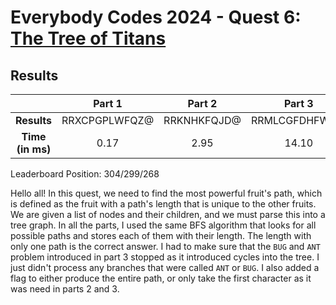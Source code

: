 # Everybody Codes 2024 - Quest 6: [The Tree of Titans](https://everybody.codes/event/2024/quests/6)

## Results
|| **Part 1** | **Part 2** | **Part 3** |
|:--:|:---:|:---:|:---:|
| **Results** | RRXCPGPLWFQZ@ | RRKNHKFQJD@ | RRMLCGFDHFWH@ |
| **Time (in ms)** | 0.17 | 2.95 | 14.10 |

Leaderboard Position: 304/299/268

Hello all! In this quest, we need to find the most powerful fruit's path, which is defined as the fruit with a path's length that is unique to the other fruits. We are given a list of nodes and their children, and we must parse this into a tree graph. In all the parts, I used the same BFS algorithm that looks for all possible paths and stores each of them with their length. The length with only one path is the correct answer. I had to make sure that the `BUG` and `ANT` problem introduced in part 3 stopped as it introduced cycles into the tree. I just didn't process any branches that were called `ANT` or `BUG`. I also added a flag to either produce the entire path, or only take the first character as it was need in parts 2 and 3.